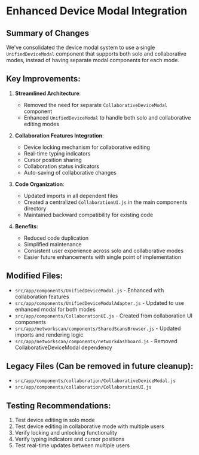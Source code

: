 # Enhanced Device Modal Integration

## Summary of Changes

We've consolidated the device modal system to use a single `UnifiedDeviceModal` component that supports both solo and collaborative modes, instead of having separate modal components for each mode.

## Key Improvements:

1. **Streamlined Architecture**: 
   - Removed the need for separate `CollaborativeDeviceModal` component
   - Enhanced `UnifiedDeviceModal` to handle both solo and collaborative editing modes

2. **Collaboration Features Integration**:
   - Device locking mechanism for collaborative editing
   - Real-time typing indicators
   - Cursor position sharing
   - Collaboration status indicators
   - Auto-saving of collaborative changes

3. **Code Organization**:
   - Updated imports in all dependent files
   - Created a centralized `CollaborationUI.js` in the main components directory
   - Maintained backward compatibility for existing code

4. **Benefits**:
   - Reduced code duplication
   - Simplified maintenance
   - Consistent user experience across solo and collaborative modes
   - Easier future enhancements with single point of implementation

## Modified Files:

- `src/app/components/UnifiedDeviceModal.js` - Enhanced with collaboration features
- `src/app/components/UnifiedDeviceModalAdapter.js` - Updated to use enhanced modal for both modes
- `src/app/components/CollaborationUI.js` - Created from collaboration UI components
- `src/app/networkscan/components/SharedScansBrowser.js` - Updated imports and rendering logic
- `src/app/networkscan/components/networkdashboard.js` - Removed CollaborativeDeviceModal dependency

## Legacy Files (Can be removed in future cleanup):

- `src/app/components/collaboration/CollaborativeDeviceModal.js`
- `src/app/components/collaboration/CollaborationUI.js`

## Testing Recommendations:

1. Test device editing in solo mode
2. Test device editing in collaborative mode with multiple users
3. Verify locking and unlocking functionality
4. Verify typing indicators and cursor positions
5. Test real-time updates between multiple users

